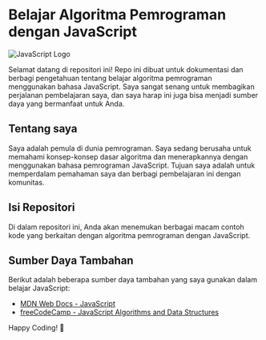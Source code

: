 # Belajar Algoritma Pemrograman dengan JavaScript

![JavaScript Logo](https://cdn.jsdelivr.net/gh/devicons/devicon/icons/javascript/javascript-original.svg)

Selamat datang di repositori ini! Repo ini dibuat untuk dokumentasi dan berbagi pengetahuan tentang belajar algoritma pemrograman menggunakan bahasa JavaScript. Saya sangat senang untuk membagikan perjalanan pembelajaran saya, dan saya harap ini juga bisa menjadi sumber daya yang bermanfaat untuk Anda.

## Tentang saya

Saya adalah pemula di dunia pemrograman. Saya sedang berusaha untuk memahami konsep-konsep dasar algoritma dan menerapkannya dengan menggunakan bahasa pemrograman JavaScript. Tujuan saya adalah untuk memperdalam pemahaman saya dan berbagi pembelajaran ini dengan komunitas.

## Isi Repositori

Di dalam repositori ini, Anda akan menemukan berbagai macam contoh kode yang berkaitan dengan algoritma pemrograman dengan JavaScript.

## Sumber Daya Tambahan

Berikut adalah beberapa sumber daya tambahan yang saya gunakan dalam belajar JavaScript:

- [MDN Web Docs - JavaScript](https://developer.mozilla.org/en-US/docs/Web/JavaScript)
- [freeCodeCamp - JavaScript Algorithms and Data Structures](https://www.freecodecamp.org/learn/)

Happy Coding! 🚀

